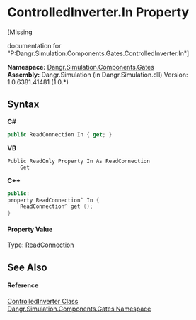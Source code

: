 # ControlledInverter.In Property 
 

\[Missing <summary> documentation for "P:Dangr.Simulation.Components.Gates.ControlledInverter.In"\]

**Namespace:**&nbsp;<a href="N_Dangr_Simulation_Components_Gates">Dangr.Simulation.Components.Gates</a><br />**Assembly:**&nbsp;Dangr.Simulation (in Dangr.Simulation.dll) Version: 1.0.6381.41481 (1.0.*)

## Syntax

**C#**<br />
``` C#
public ReadConnection In { get; }
```

**VB**<br />
``` VB
Public ReadOnly Property In As ReadConnection
	Get
```

**C++**<br />
``` C++
public:
property ReadConnection^ In {
	ReadConnection^ get ();
}
```


#### Property Value
Type: <a href="T_Dangr_Simulation_Connections_ReadConnection">ReadConnection</a>

## See Also


#### Reference
<a href="T_Dangr_Simulation_Components_Gates_ControlledInverter">ControlledInverter Class</a><br /><a href="N_Dangr_Simulation_Components_Gates">Dangr.Simulation.Components.Gates Namespace</a><br />